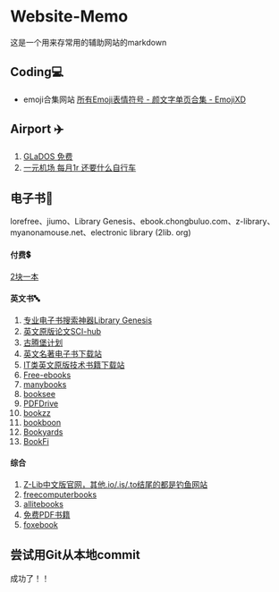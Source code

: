 # Website-Memo
这是一个用来存常用的辅助网站的markdown
## Coding💻
- emoji合集网站 [所有Emoji表情符号 - 颜文字单页合集 - EmojiXD](https://emojixd.com/list)
## Airport ✈️
1. [GLaDOS 免费](https://glados.rocks/)
2. [一元机场 每月1r 还要什么自行车](https://一元机场.com/)
## 电子书📘
lorefree、jiumo、Library Genesis、ebook.chongbuluo.com、z-library、myanonamouse.net、electronic library (2lib. org)

#### 付费💲
[2块一本](https://www.readersteam.com/)

#### 英文书🔤
1. [专业电子书搜索神器Library Genesis](http://t.cn/EtNKit1)
2. [英文原版论文SCI-hub](http://t.cn/RYrId11)
3. [古腾堡计划](http://t.cn/hnhhU)
4. [英文名著电子书下载站](http://t.cn/h9wRm)
5. [IT类英文原版技术书籍下载站](http://t.cn/RTVSbjU)
6. [Free-ebooks](http://t.cn/RAVSgrO)
7. [manybooks](http://t.cn/heT1k)
8. [booksee](http://t.cn/Ai9WB4tA)
9. [PDFDrive](http://t.cn/RsuQKdW)
10. [bookzz](http://t.cn/RS2JH4f)
11. [bookboon](http://t.cn/zTKBC8S)
12. [Bookyards](http://t.cn/RlaYxj2)
13. [BookFi](http://t.cn/RbHp4yp)

#### 综合
1. [Z-Lib中文版官网，其他.io/.is/.to结尾的都是钓鱼网站](https://zlibrary-china.se)
2. [freecomputerbooks](http://t.cn/7PXZ3)
3. [allitebooks](http://t.cn/ECyvDyF)
4. [免费PDF书籍](http://t.cn/EiIi0uu)
5. [foxebook](http://t.cn/E4sgQFo)

## 尝试用Git从本地commit
成功了！！
